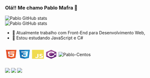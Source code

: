### Olá!! Me chamo Pablo Mafra 👋

![Pablo GitHub stats](https://github-readme-stats.vercel.app/api?username=PabloMafra&show_icons=true&theme=dracula&include_all_commits=true&count_private=true)
<br />
![Pablo GitHub stats](https://github-readme-stats.vercel.app/api/top-langs/?username=PabloMafra&layout=compact&langs_count=16&theme=dracula)


- 🔭 Atualmente trabalho com Front-End para Desenvolvimento Web,
- 🌱 Estou estudando JavaScript e C#

<div style="display: inline_block"><br>
  <img align="center" alt="Pablo-HTML" height="30" width="40" src="https://raw.githubusercontent.com/devicons/devicon/master/icons/html5/html5-original.svg">
  <img align="center" alt="Pablo-CSS" height="30" width="40" src="https://raw.githubusercontent.com/devicons/devicon/master/icons/css3/css3-original.svg">
  <img align="center" alt="Pablo-Js" height="30" width="40" src="https://raw.githubusercontent.com/devicons/devicon/master/icons/javascript/javascript-plain.svg">
  <img align="center" alt="Pablo-Csharp" height="30" width="40" src="https://raw.githubusercontent.com/devicons/devicon/master/icons/csharp/csharp-original.svg">
  <img align="center" alt="Pablo-Centos" height="30" width="40" src="https://cdn.jsdelivr.net/gh/devicons/devicon/icons/centos/centos-original.svg"/>
          
</div>
  
  ##
 
<div> 
  <a href="https://instagram.com/pablomafra_" target="_blank"><img src="https://img.shields.io/badge/-Instagram-%23E4405F?style=for-the-badge&logo=instagram&logoColor=white" target="_blank"></a>
  <a href = "mailto:pablomafra8@gmail.com"><img src="https://img.shields.io/badge/-Gmail-%23333?style=for-the-badge&logo=gmail&logoColor=red" target="_blank"></a>
  <a href="https://www.linkedin.com/in/pablo-mafra/" target="_blank"><img src="https://img.shields.io/badge/-LinkedIn-%230077B5?style=for-the-badge&logo=linkedin&logoColor=white" target="_blank"></a>
</div>